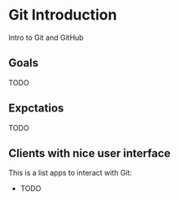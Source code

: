 # Git Introduction
Intro to Git and GitHub

## Goals

TODO

## Expctatios

TODO

## Clients with nice user interface

This is a list apps to interact with Git:

  - TODO
